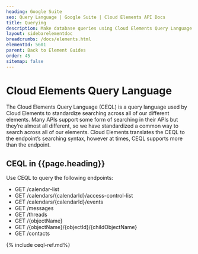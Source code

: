 ```yaml
---
heading: Google Suite
seo: Query Language | Google Suite | Cloud Elements API Docs
title: Querying
description: Make database queries using Cloud Elements Query Language.
layout: sidebarelementdoc
breadcrumbs: /docs/elements.html
elementId: 5601
parent: Back to Element Guides
order: 45
sitemap: false
---
```


# Cloud Elements Query Language

The Cloud Elements Query Language (CEQL) is a query language used by Cloud Elements to standardize searching across all of our different elements. Many APIs support some form of searching in their APIs but they’re almost all different, so we have standardized a common way to search across all of our elements. Cloud Elements translates the CEQL to the endpoint’s searching syntax, however at times, CEQL supports more than the endpoint.

## CEQL in {{page.heading}}

Use CEQL to query the following endpoints:

* GET /calendar-list
* GET /calendars/{calendarId}/access-control-list
* GET /calendars/{calendarId}/events
* GET /messages
* GET /threads
* GET /{objectName}
* GET /{objectName}/{objectId}/{childObjectName}
* GET /contacts

{% include ceql-ref.md%}
